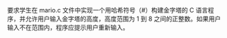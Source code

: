 要求学生在 mario.c 文件中实现一个用哈希符号（#）构建金字塔的 C 语言程序，并允许用户输入金字塔的高度，高度范围为 1 到 8 之间的正整数。如果用户输入不在范围内，程序应提示用户重新输入。